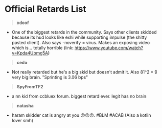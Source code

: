 # Official Retards List

>**xdoof**
- One of the biggest retards in the community. Says other clients skidded because its hud looks like exhi while supporting impulse (the shitty pasted client). Also says -noverify = virus. Makes an exposing video which is... totally horrible (link: https://www.youtube.com/watch?v=Kpda4Ubmg5A)

>**cedo**
- Not really retarded but he's a big skid but doesn't admit it. Also 81^2 = 9 very big brain. "Sprinting is 3.06 bps"

>**SpyFromTF2**
- a nn kid from ccbluex forum. biggest retard ever. legit has no brain

>**natasha**
- haram skidder cat is angry at you 😡😡😡. #BLM #ACAB (Also a kotlin lover smh)

